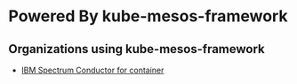 # Powered By kube-mesos-framework

## Organizations using kube-mesos-framework

* [IBM Spectrum Conductor for container](https://hub.docker.com/r/ibmcom/cfc-installer/)
